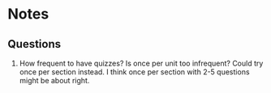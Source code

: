 # Notes

## Questions

1. How frequent to have quizzes? Is once per unit too infrequent? Could try once per section instead. I think once per section with 2-5 questions might be about right.
